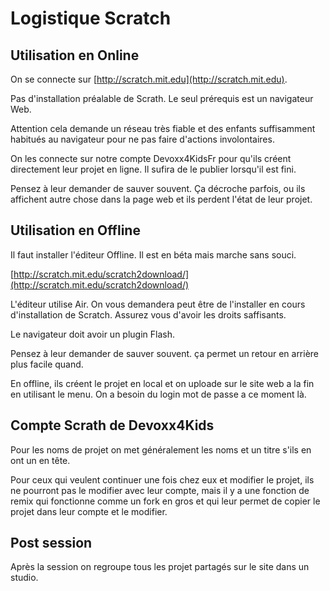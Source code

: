 # Logistique Scratch 


## Utilisation en Online

On se connecte sur [http://scratch.mit.edu](http://scratch.mit.edu). 

Pas d'installation préalable de Scrath. Le seul prérequis est un navigateur Web.

Attention cela demande un réseau très fiable et des enfants suffisamment habitués au navigateur pour ne pas faire d'actions involontaires.

On les connecte sur notre compte Devoxx4KidsFr pour qu'ils créent directement leur projet en ligne. Il sufira de le publier lorsqu'il est fini.

Pensez à leur demander de sauver souvent.  Ça décroche parfois, ou ils affichent autre chose dans la page web et ils perdent l'état de leur projet.


## Utilisation en Offline

Il faut installer l'éditeur Offline. Il est en béta mais marche sans souci. 

[http://scratch.mit.edu/scratch2download/](http://scratch.mit.edu/scratch2download/)

L'éditeur utilise Air. On vous demandera peut être de l'installer en cours d'installation de Scratch. Assurez vous d'avoir les droits saffisants. 

Le navigateur doit avoir un plugin Flash.

Pensez à leur demander de sauver souvent. ça permet un retour en arrière plus facile quand.

En offline, ils créent le projet en local et on uploade sur le site web a la fin en utilisant le menu. On a besoin du login mot de passe a ce moment là.



## Compte Scrath de Devoxx4Kids

Pour les noms de projet on met généralement les noms et un titre s'ils en ont un en tête.

Pour ceux qui veulent continuer une fois chez eux et modifier le projet, ils ne pourront pas le modifier avec leur compte, mais il y a une fonction de remix qui fonctionne comme un fork en gros et qui leur permet de copier le projet dans leur compte et le modifier.


## Post session 

Après la session on regroupe tous les projet partagés sur le site dans un studio.
